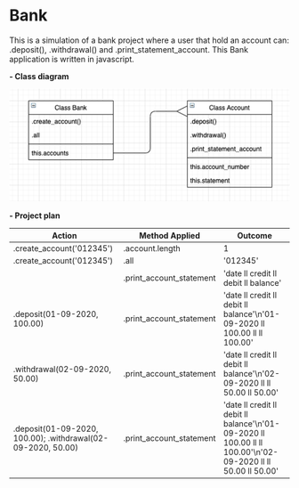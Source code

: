 # Bank

This is a simulation of a bank project where a user that hold an account can: .deposit(), .withdrawal() and .print_statement_account.
This Bank application is written in javascript.

**- Class diagram**

![](./images/BankClassDiagram.png)

**- Project plan**

| Action | Method Applied | Outcome |
| -------------- | ----------- | ------- |
| .create_account('012345') | .account.length | 1 |
| .create_account('012345') | .all | '012345' |
| | .print_account_statement | 'date ll credit ll debit ll balance' |
| .deposit(01-09-2020, 100.00) | .print_account_statement | 'date ll credit ll debit ll balance'\n'01-09-2020 ll 100.00 ll ll 100.00' |
| .withdrawal(02-09-2020, 50.00) | .print_account_statement | 'date ll credit ll debit ll balance'\n'02-09-2020 ll ll 50.00 ll 50.00'|
| .deposit(01-09-2020, 100.00); .withdrawal(02-09-2020, 50.00) | .print_account_statement | 'date ll credit ll debit ll balance'\n'01-09-2020 ll 100.00 ll ll 100.00'\n'02-09-2020 ll ll 50.00 ll 50.00' |
